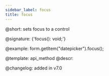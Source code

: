 ```yaml
---
sidebar_label: focus
title: focus
---          
```


@short: sets focus to a control

@signature: {'focus(): void;'}





@example:
form.getItem("datepicker").focus();


@template: api_method
@descr:

@changelog: added in v7.0
